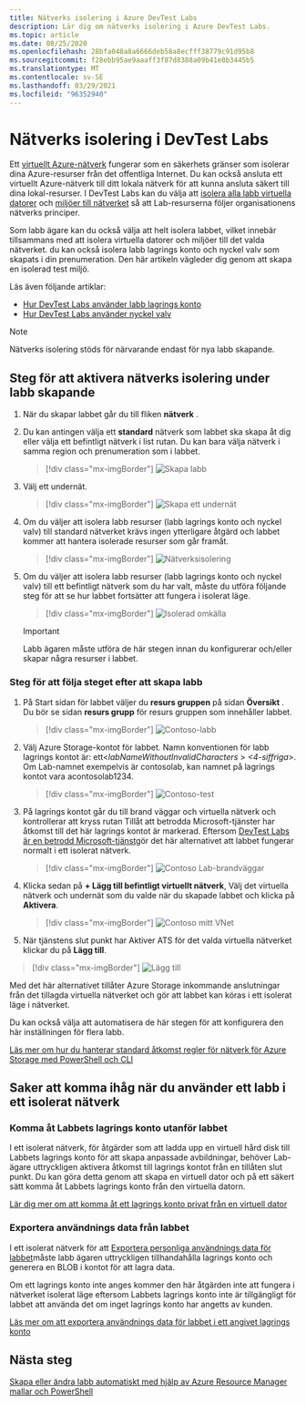 ```yaml
---
title: Nätverks isolering i Azure DevTest Labs
description: Lär dig om nätverks isolering i Azure DevTest Labs.
ms.topic: article
ms.date: 08/25/2020
ms.openlocfilehash: 28bfa048a8a6666deb58a8ecfff38779c91d95b8
ms.sourcegitcommit: f28ebb95ae9aaaff3f87d8388a09b41e0b3445b5
ms.translationtype: MT
ms.contentlocale: sv-SE
ms.lasthandoff: 03/29/2021
ms.locfileid: "96352940"
---
```

# <a name="network-isolation-in-devtest-labs"></a>Nätverks isolering i DevTest Labs

Ett [virtuellt Azure-nätverk](../virtual-network/virtual-networks-overview.md) fungerar som en säkerhets gränser som isolerar dina Azure-resurser från det offentliga Internet. Du kan också ansluta ett virtuellt Azure-nätverk till ditt lokala nätverk för att kunna ansluta säkert till dina lokal-resurser. I DevTest Labs kan du välja att [isolera alla labb virtuella datorer](devtest-lab-configure-vnet.md) och [miljöer till nätverket](connect-environment-lab-virtual-network.md) så att Lab-resurserna följer organisationens nätverks principer. 

Som labb ägare kan du också välja att helt isolera labbet, vilket innebär tillsammans med att isolera virtuella datorer och miljöer till det valda nätverket. du kan också isolera labb lagrings konto och nyckel valv som skapats i din prenumeration. Den här artikeln vägleder dig genom att skapa en isolerad test miljö. 

Läs även följande artiklar:

- [Hur DevTest Labs använder labb lagrings konto](encrypt-storage.md)
- [Hur DevTest Labs använder nyckel valv](devtest-lab-store-secrets-in-key-vault.md)
 
> [!NOTE]
> Nätverks isolering stöds för närvarande endast för nya labb skapande.

## <a name="steps-to-enable-network-isolation-during-lab-creation"></a>Steg för att aktivera nätverks isolering under labb skapande

1. När du skapar labbet går du till fliken **nätverk** .
1. Du kan antingen välja ett **standard** nätverk som labbet ska skapa åt dig eller välja ett befintligt nätverk i list rutan. Du kan bara välja nätverk i samma region och prenumeration som i labbet. 

    > [!div class="mx-imgBorder"]
    > ![Skapa labb](./media/network-isolation/create-lab.png)
1. Välj ett undernät.

    > [!div class="mx-imgBorder"]
    > ![Skapa ett undernät](./media/network-isolation/create-lab-subnet.png)
1. Om du väljer att isolera labb resurser (labb lagrings konto och nyckel valv) till standard nätverket krävs ingen ytterligare åtgärd och labbet kommer att hantera isolerade resurser som går framåt.
 
    > [!div class="mx-imgBorder"]
    > ![Nätverksisolering](./media/network-isolation/isolate-lab-resources.png)
1. Om du väljer att isolera labb resurser (labb lagrings konto och nyckel valv) till ett befintligt nätverk som du har valt, måste du utföra följande steg för att se hur labbet fortsätter att fungera i isolerat läge. 
 
    > [!div class="mx-imgBorder"]
    > ![Isolerad omkälla](./media/network-isolation/isolate-my-vnet.png)

    > [!IMPORTANT]
    > Labb ägaren måste utföra de här stegen innan du konfigurerar och/eller skapar några resurser i labbet.

### <a name="steps-to-follow-post-lab-creation"></a>Steg för att följa steget efter att skapa labb

1. På Start sidan för labbet väljer du **resurs gruppen** på sidan **Översikt** . Du bör se sidan **resurs grupp** för resurs gruppen som innehåller labbet. 
 
   > [!div class="mx-imgBorder"]
   > ![Contoso-labb](./media/network-isolation/contoso-lab.png)
1. Välj Azure Storage-kontot för labbet. Namn konventionen för labb lagrings kontot är: ett<*labNameWithoutInvalidCharacters* > *<4-siffriga*>. Om Lab-namnet exempelvis är contosolab, kan namnet på lagrings kontot vara acontosolab1234.
 
   > [!div class="mx-imgBorder"]
   > ![Contoso-test](./media/network-isolation/contoso-test.png)
1. På lagrings kontot går du till brand väggar och virtuella nätverk och kontrollerar att kryss rutan Tillåt att betrodda Microsoft-tjänster har åtkomst till det här lagrings kontot är markerad. Eftersom [DevTest Labs är en betrodd Microsoft-tjänst](../storage/common/storage-network-security.md#trusted-microsoft-services)gör det här alternativet att labbet fungerar normalt i ett isolerat nätverk. 

   > [!div class="mx-imgBorder"]
   > ![Contoso Lab-brandväggar](./media/network-isolation/contoso-lab-firewalls-vnets.png)
1. Klicka sedan på **+ Lägg till befintligt virtuellt nätverk**, Välj det virtuella nätverk och undernät som du valde när du skapade labbet och klicka på **Aktivera**. 

   > [!div class="mx-imgBorder"]
   > ![Contoso mitt VNet](./media/network-isolation/contoso-lab-my-vnet.png)
5.  När tjänstens slut punkt har Aktiver ATS för det valda virtuella nätverket klickar du på **Lägg till**. 

   > [!div class="mx-imgBorder"]
   > ![Lägg till](./media/network-isolation/contoso-firewall-add.png)
 
Med det här alternativet tillåter Azure Storage inkommande anslutningar från det tillagda virtuella nätverket och gör att labbet kan köras i ett isolerat läge i nätverket. 

Du kan också välja att automatisera de här stegen för att konfigurera den här inställningen för flera labb. 

[Läs mer om hur du hanterar standard åtkomst regler för nätverk för Azure Storage med PowerShell och CLI](../storage/common/storage-network-security.md?toc=%2fazure%2fvirtual-network%2ftoc.json#powershell)

## <a name="things-to-remember-while-using-a-lab-in-a-network-isolated-mode"></a>Saker att komma ihåg när du använder ett labb i ett isolerat nätverk

### <a name="accessing-labs-storage-account-outside-the-lab"></a>Komma åt Labbets lagrings konto utanför labbet 

I ett isolerat nätverk, för åtgärder som att ladda upp en virtuell hård disk till Labbets lagrings konto för att skapa anpassade avbildningar, behöver Lab-ägare uttryckligen aktivera åtkomst till lagrings kontot från en tillåten slut punkt. Du kan göra detta genom att skapa en virtuell dator och på ett säkert sätt komma åt Labbets lagrings konto från den virtuella datorn. 

[Lär dig mer om att komma åt ett lagrings konto privat från en virtuell dator](../private-link/tutorial-private-endpoint-storage-portal.md)

### <a name="exporting-usage-data-from-the-lab"></a>Exportera användnings data från labbet 

I ett isolerat nätverk för att [Exportera personliga användnings data för labbet](personal-data-delete-export.md)måste labb ägaren uttryckligen tillhandahålla lagrings konto och generera en BLOB i kontot för att lagra data. 

Om ett lagrings konto inte anges kommer den här åtgärden inte att fungera i nätverket isolerat läge eftersom Labbets lagrings konto inte är tillgängligt för labbet att använda det om inget lagrings konto har angetts av kunden. 

[Läs mer om att exportera användnings data för labbet i ett angivet lagrings konto](personal-data-delete-export.md#azure-powershell)

## <a name="next-steps"></a>Nästa steg

[Skapa eller ändra labb automatiskt med hjälp av Azure Resource Manager mallar och PowerShell](devtest-lab-use-arm-and-powershell-for-lab-resources.md)
